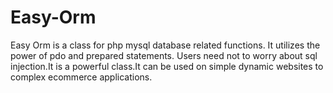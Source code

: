 # Easy-Orm
  Easy  Orm  is a  class for php mysql  database related functions.     It utilizes the power of pdo and prepared statements. 
  Users need not to worry about sql injection.It is  a powerful class.It can be used on simple dynamic websites to complex
  ecommerce applications.
